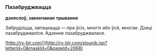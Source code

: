 ### Пазабруджвацца
**дзеяслоў, закончанае трыванне**

Забрудзіцца, запэцкацца — пра ўсіх, многіх або ўсё, многае. Дзеці пазабруджваліся. Адзенне пазабруджвалася.

<a rel="author">[http://rv-blr.com/](http://rv-blr.com/slounik.jsp?letterId=0&maskId=0&pageId=2068)</a>

